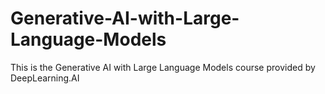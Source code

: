 # Generative-AI-with-Large-Language-Models
This is the Generative AI with Large Language Models course provided by DeepLearning.AI
